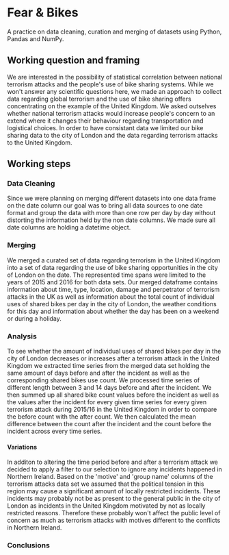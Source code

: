 # Fear & Bikes
A practice on data cleaning, curation and merging of datasets using Python, Pandas and NumPy.

## Working question and framing
We are interested in the possibility of statistical correlation between national terrorism attacks and the people's use of bike sharing systems. While we won't answer any scientific questions here, we made an approach to collect data regarding global terrorism and the use of bike sharing offers concentrating on the example of the United Kingdom.
We asked outselves whether national terrorism attacks would increase people's concern to an extend where it changes their behaviour regarding transportation and logistical choices.
In order to have consistant data we limited our bike sharing data to the city of London and the data regarding terrorism attacks to the United Kingdom.

## Working steps
### Data Cleaning
Since we were planning on merging different datasets into one data frame on the date column our goal was to bring all data sources to one date format and group the data with more than one row per day by day without distorting the information held by the non date columns.
We made sure all date columns are holding a datetime object.

### Merging
We merged a curated set of data regarding terrorism in the United Kingdom into a set of data regarding the use of bike sharing opportunities in the city of London on the date. The represented time spans were limited to the years of 2015 and 2016 for both data sets.
Our merged dataframe contains information about time, type, location, damage and perpetrator of terrorism attacks in the UK as well as information about the total count of individual uses of shared bikes per day in the city of London, the weather conditions for this day and information about whether the day has been on a weekend or during a holiday.

### Analysis
To see whether the amount of individual uses of shared bikes per day in the city of London decreases or increases after a terrorism attack in the United Kingdom we extracted time series from the merged data set holding the same amount of days before and after the incident as well as the corresponding shared bikes use count. We processed time series of different length between 3 and 14 days before and after the incident.
We then summed up all shared bike count values before the incident as well as the values after the incident for every given time series for every given terrorism attack during 2015/16 in the United Kingdom in order to compare the before count with the after count. 
We then calculated the mean difference between the count after the incident and the count before the incident across every time series.

#### Variations
In additon to altering the time period before and after a terrorism attack we decided to apply a filter to our selection to ignore any incidents happened in Northern Ireland. 
Based on the 'motive' and 'group name' columns of the terrorism attacks data set we assumed that the political tension in this region may cause a significant amount of locally restricted incidents. 
These incidents may probably not be as present to the general public in the city of London as incidents in the United Kingdom motivated by not as locally restricted reasons. Therefore these probably won't affect the public level of concern as much as terrorism attacks with motives different to the conflicts in Northern Ireland.  

### Conclusions



